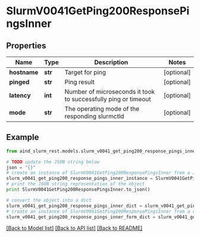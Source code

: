 # SlurmV0041GetPing200ResponsePingsInner


## Properties

Name | Type | Description | Notes
------------ | ------------- | ------------- | -------------
**hostname** | **str** | Target for ping | [optional] 
**pinged** | **str** | Ping result | [optional] 
**latency** | **int** | Number of microseconds it took to successfully ping or timeout | [optional] 
**mode** | **str** | The operating mode of the responding slurmctld | [optional] 

## Example

```python
from aind_slurm_rest.models.slurm_v0041_get_ping200_response_pings_inner import SlurmV0041GetPing200ResponsePingsInner

# TODO update the JSON string below
json = "{}"
# create an instance of SlurmV0041GetPing200ResponsePingsInner from a JSON string
slurm_v0041_get_ping200_response_pings_inner_instance = SlurmV0041GetPing200ResponsePingsInner.from_json(json)
# print the JSON string representation of the object
print SlurmV0041GetPing200ResponsePingsInner.to_json()

# convert the object into a dict
slurm_v0041_get_ping200_response_pings_inner_dict = slurm_v0041_get_ping200_response_pings_inner_instance.to_dict()
# create an instance of SlurmV0041GetPing200ResponsePingsInner from a dict
slurm_v0041_get_ping200_response_pings_inner_form_dict = slurm_v0041_get_ping200_response_pings_inner.from_dict(slurm_v0041_get_ping200_response_pings_inner_dict)
```
[[Back to Model list]](../README.md#documentation-for-models) [[Back to API list]](../README.md#documentation-for-api-endpoints) [[Back to README]](../README.md)


